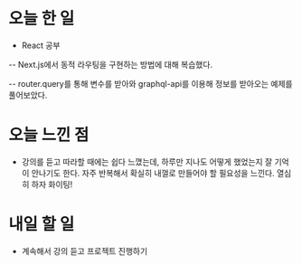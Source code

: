 # 오늘 한 일

-   React 공부

-- Next.js에서 동적 라우팅을 구현하는 방법에 대해 복습했다.

-- router.query를 통해 변수를 받아와 graphql-api를 이용해 정보를 받아오는 예제를 풀어보았다.

# 오늘 느낀 점

-   강의를 듣고 따라할 때에는 쉽다 느꼈는데, 하루만 지나도 어떻게 했었는지 잘 기억이 안나기도 한다. 자주 반복해서 확실히 내껄로 만들어야 할 필요성을 느낀다. 열심히 하자 화이팅!

# 내일 할 일

-   계속해서 강의 듣고 프로젝트 진행하기
